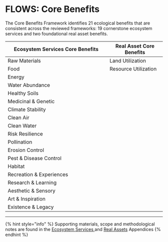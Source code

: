 # FLOWS: Core Benefits

The Core Benefits Framework identifies 21 ecological benefits that are consistent across the reviewed frameworks: 19 cornerstone ecosystem services and two foundational real asset benefits.

<table><thead><tr><th width="310">Ecosystem Services Core Benefits</th><th>Real Asset Core Benefits</th></tr></thead><tbody><tr><td>Raw Materials</td><td>Land Utilization</td></tr><tr><td>Food</td><td>Resource Utilization</td></tr><tr><td>Energy</td><td></td></tr><tr><td>Water Abundance</td><td></td></tr><tr><td>Healthy Soils</td><td></td></tr><tr><td>Medicinal &#x26; Genetic</td><td></td></tr><tr><td>Climate Stability</td><td></td></tr><tr><td>Clean Air</td><td></td></tr><tr><td>Clean Water</td><td></td></tr><tr><td>Risk Resilience</td><td></td></tr><tr><td>Pollination</td><td></td></tr><tr><td>Erosion Control</td><td></td></tr><tr><td>Pest &#x26; Disease Control</td><td></td></tr><tr><td>Habitat</td><td></td></tr><tr><td>Recreation &#x26; Experiences</td><td></td></tr><tr><td>Research &#x26; Learning</td><td></td></tr><tr><td>Aesthetic &#x26; Sensory</td><td></td></tr><tr><td>Art &#x26; Inspiration</td><td></td></tr><tr><td>Existence &#x26; Legacy</td><td></td></tr></tbody></table>

***

{% hint style="info" %}
Supporting materials, scope and methodological notes are found in the [Ecosystem Services ](../../../appendix/ecosystem-services-classification/)and [Real Assets](../../../appendix/real-asset-classification-and-real-property-considerations.md) Appendices
{% endhint %}
